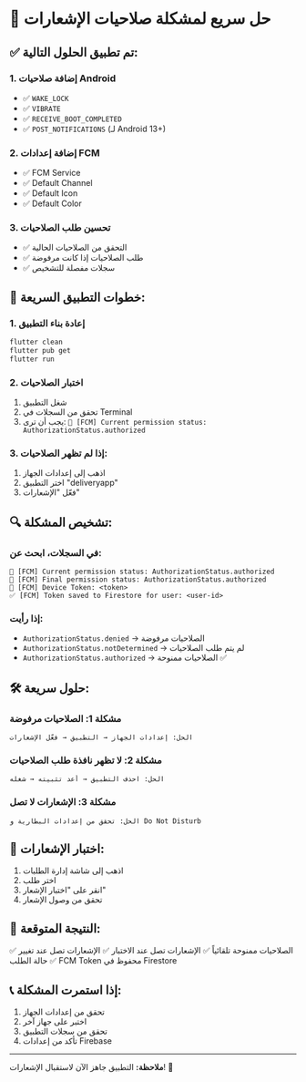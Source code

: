 # 🔔 حل سريع لمشكلة صلاحيات الإشعارات

## ✅ تم تطبيق الحلول التالية:

### 1. إضافة صلاحيات Android
- ✅ `WAKE_LOCK`
- ✅ `VIBRATE` 
- ✅ `RECEIVE_BOOT_COMPLETED`
- ✅ `POST_NOTIFICATIONS` (لـ Android 13+)

### 2. إضافة إعدادات FCM
- ✅ FCM Service
- ✅ Default Channel
- ✅ Default Icon
- ✅ Default Color

### 3. تحسين طلب الصلاحيات
- ✅ التحقق من الصلاحيات الحالية
- ✅ طلب الصلاحيات إذا كانت مرفوضة
- ✅ سجلات مفصلة للتشخيص

## 🚀 خطوات التطبيق السريعة:

### 1. إعادة بناء التطبيق
```bash
flutter clean
flutter pub get
flutter run
```

### 2. اختبار الصلاحيات
1. شغل التطبيق
2. تحقق من السجلات في Terminal
3. يجب أن ترى: `🔔 [FCM] Current permission status: AuthorizationStatus.authorized`

### 3. إذا لم تظهر الصلاحيات:
1. اذهب إلى إعدادات الجهاز
2. اختر التطبيق "deliveryapp"
3. فعّل "الإشعارات"

## 🔍 تشخيص المشكلة:

### في السجلات، ابحث عن:
```
🔔 [FCM] Current permission status: AuthorizationStatus.authorized
🔔 [FCM] Final permission status: AuthorizationStatus.authorized
🔑 [FCM] Device Token: <token>
✅ [FCM] Token saved to Firestore for user: <user-id>
```

### إذا رأيت:
- `AuthorizationStatus.denied` → الصلاحيات مرفوضة
- `AuthorizationStatus.notDetermined` → لم يتم طلب الصلاحيات
- `AuthorizationStatus.authorized` → الصلاحيات ممنوحة ✅

## 🛠️ حلول سريعة:

### مشكلة 1: الصلاحيات مرفوضة
```
الحل: إعدادات الجهاز → التطبيق → فعّل الإشعارات
```

### مشكلة 2: لا تظهر نافذة طلب الصلاحيات
```
الحل: احذف التطبيق → أعد تثبيته → شغله
```

### مشكلة 3: الإشعارات لا تصل
```
الحل: تحقق من إعدادات البطارية و Do Not Disturb
```

## 📱 اختبار الإشعارات:

1. اذهب إلى شاشة إدارة الطلبات
2. اختر طلب
3. انقر على "اختبار الإشعار"
4. تحقق من وصول الإشعار

## 🎯 النتيجة المتوقعة:

✅ الصلاحيات ممنوحة تلقائياً
✅ الإشعارات تصل عند الاختبار
✅ الإشعارات تصل عند تغيير حالة الطلب
✅ FCM Token محفوظ في Firestore

## 📞 إذا استمرت المشكلة:

1. تحقق من إعدادات الجهاز
2. اختبر على جهاز آخر
3. تحقق من سجلات التطبيق
4. تأكد من إعدادات Firebase

---
**ملاحظة:** التطبيق جاهز الآن لاستقبال الإشعارات! 🎉 